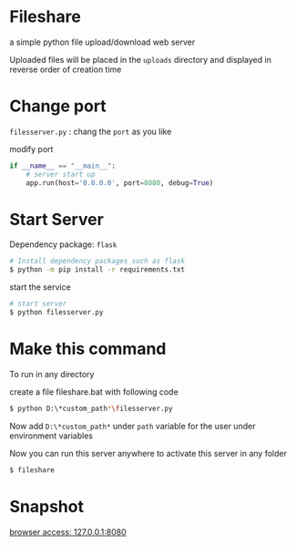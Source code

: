 # Fileshare
a simple python file upload/download web server

Uploaded files will be placed in the `uploads` directory and displayed in reverse order of creation time
# Change port

`filesserver.py` : chang the `port` as you like

modify port
```py
if __name__ == "__main__":
    # server start up
    app.run(host='0.0.0.0', port=8080, debug=True)
```

# Start Server

Dependency package: `flask`
```bash
# Install dependency packages such as flask
$ python -m pip install -r requirements.txt
```

start the service
```bash
# start server
$ python filesserver.py
```

# Make this command
To run in any directory

create a file fileshare.bat with following code
```bash 
$ python D:\*custom_path*\filesserver.py
```

Now add `D:\*custom_path*` under `path` variable for the user under environment variables

Now you can run this server anywhere to activate this server in any folder
```bash 
$ fileshare
```

# Snapshot

[browser access: 127.0.0.1:8080](http://127.0.0.1:8080/)

![]()


